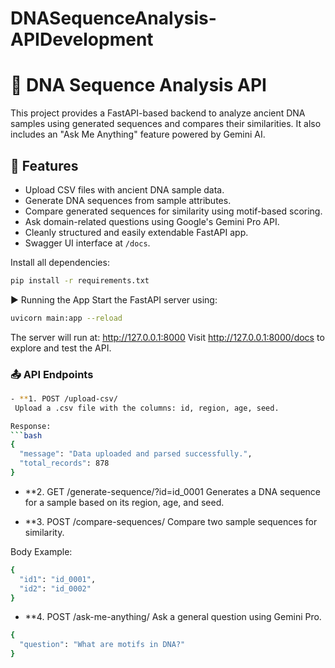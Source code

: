 # DNASequenceAnalysis-APIDevelopment
# 🧬 DNA Sequence Analysis API

This project provides a FastAPI-based backend to analyze ancient DNA samples using generated sequences and compares their similarities. It also includes an "Ask Me Anything" feature powered by Gemini AI.

## 🚀 Features

- Upload CSV files with ancient DNA sample data.
- Generate DNA sequences from sample attributes.
- Compare generated sequences for similarity using motif-based scoring.
- Ask domain-related questions using Google's Gemini Pro API.
- Cleanly structured and easily extendable FastAPI app.
- Swagger UI interface at `/docs`.

Install all dependencies:
```bash
pip install -r requirements.txt
```

▶️ Running the App
Start the FastAPI server using:

```bash
uvicorn main:app --reload
```

The server will run at:
http://127.0.0.1:8000
Visit http://127.0.0.1:8000/docs to explore and test the API.

### 📤 API Endpoints
```bash
- **1. POST /upload-csv/
 Upload a .csv file with the columns: id, region, age, seed.

Response:
```bash
{
  "message": "Data uploaded and parsed successfully.",
  "total_records": 878
}
```
- **2. GET /generate-sequence/?id=id_0001
  Generates a DNA sequence for a sample based on its region, age, and seed.

- **3. POST /compare-sequences/
  Compare two sample sequences for similarity.

Body Example:
```bash
{
  "id1": "id_0001",
  "id2": "id_0002"
}
```

- **4. POST /ask-me-anything/
  Ask a general question using Gemini Pro.

```bash
{
  "question": "What are motifs in DNA?"
}
```
```
